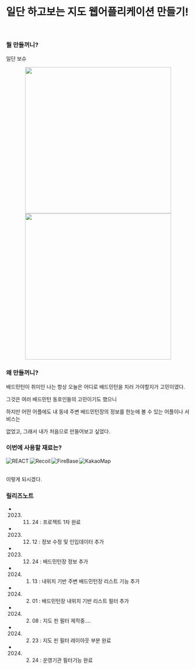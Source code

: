 

# 일단 하고보는 지도 웹어플리케이션 만들기!

<br>

### 뭘 만들꺼니?
일단 보슈
<br>
<div align=center>
<img src="https://velog.velcdn.com/images/dpwns108/post/a1e4ad20-d93f-4215-b346-21a248493183/image.png" width="400px" height="" >

<img src="https://velog.velcdn.com/images/dpwns108/post/07a311db-b4a7-4c05-b45e-2a79f176f905/image.png" width="400px" height="">
</div>



### 왜 만들꺼니?

배드민턴이 취미인 나는 항상 오늘은 어디로 배드민턴을 치러 가야할지가 고민이였다.

그것은 여러 배드민턴 동호인들의 고민이기도 했으니

하지만 어떤 어플에도 내 동네 주변 배드민턴장의 정보를 한눈에 볼 수 있는 어플이나 서비스는

없었고, 그래서 내가 처음으로 만들어보고 싶었다.



### 이번에 사용할 재료는?


<img alt="REACT" src ="https://img.shields.io/badge/REACT-1572B6.svg?&style=for-the-badge&logo=REACT&logoColor=white" align="left" margin="5px"/>
<img alt="Recoil" src ="https://img.shields.io/badge/Recoil-3776AB.svg?&style=for-the-badge&logo=Recoil&logoColor=white" align="left"/> 
<img alt="FireBase" src ="https://img.shields.io/badge/FireBase-F7DF1E.svg?&style=for-the-badge&logo=FireBase&logoColor=black" align="left"/> 
<img alt="KakaoMap" src ="https://img.shields.io/badge/KakaoMap-3DDC84.svg?&style=for-the-badge&logo=Kakao&logoColor=black" align="left"/>

<br><br>

이렇게 되시겠다.

### 릴리즈노트 

- 2023. 11. 24 : 프로젝트 1차 완료

- 2023. 12. 12 : 정보 수정 및 인입데이터 추가 

- 2023. 12. 24 : 배드민턴장 정보 추가

- 2024. 01. 13 : 내위치 기반 주변 배드민턴장 리스트 기능 추가

- 2024. 02. 01 : 배드민턴장 내위치 기반 리스트 필터 추가 

- 2024. 02. 08 : 지도 핀 필터 제작중....

- 2024. 02. 23 : 지도 핀 필터 레이아웃 부분 완료

- 2024. 02. 24 : 운영기관 필터기능 완료


